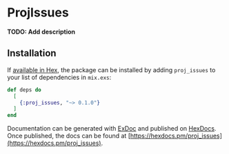# ProjIssues

**TODO: Add description**

## Installation

If [available in Hex](https://hex.pm/docs/publish), the package can be installed
by adding `proj_issues` to your list of dependencies in `mix.exs`:

```elixir
def deps do
  [
    {:proj_issues, "~> 0.1.0"}
  ]
end
```

Documentation can be generated with [ExDoc](https://github.com/elixir-lang/ex_doc)
and published on [HexDocs](https://hexdocs.pm). Once published, the docs can
be found at [https://hexdocs.pm/proj_issues](https://hexdocs.pm/proj_issues).


